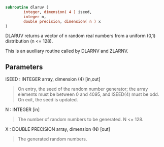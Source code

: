 ```fortran
subroutine dlaruv (
        integer, dimension( 4 ) iseed,
        integer n,
        double precision, dimension( n ) x
)
```

DLARUV returns a vector of n random real numbers from a uniform (0,1)
distribution (n <= 128).

This is an auxiliary routine called by DLARNV and ZLARNV.

## Parameters
ISEED : INTEGER array, dimension (4) [in,out]
> On entry, the seed of the random number generator; the array
> elements must be between 0 and 4095, and ISEED(4) must be
> odd.
> On exit, the seed is updated.

N : INTEGER [in]
> The number of random numbers to be generated. N <= 128.

X : DOUBLE PRECISION array, dimension (N) [out]
> The generated random numbers.
